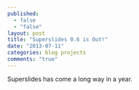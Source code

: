 ```yaml
---
published: 
  - false
  - "false"
layout: post
title: "Superslides 0.6 is Out!"
date: "2013-07-11"
categories: blog projects
comments: "true"
---
```


Superslides has come a long way in a year.
